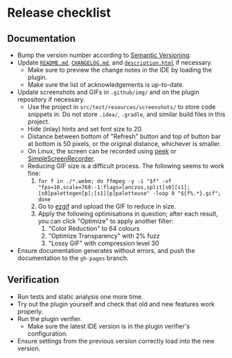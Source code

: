 # Release checklist
## Documentation
* Bump the version number according to [Semantic Versioning](https://semver.org/).
* Update [`README.md`](../README.md), [`CHANGELOG.md`](../CHANGELOG.md), and
  [`description.html`](../src/main/resources/META-INF/description.html) if necessary.
    * Make sure to preview the change notes in the IDE by loading the plugin.
    * Make sure the list of acknowledgements is up-to-date.
* Update screenshots and GIFs in `.github/img/` and on the plugin repository if necessary.
    * Use the project in `src/test/resources/screenshots/` to store code snippets in.
      Do not store `.idea/`, `.gradle`, and similar build files in this project.
    * Hide (inlay) hints and set font size to 20.
    * Distance between bottom of "Refresh" button and top of button bar at bottom is 50 pixels, or the original
      distance, whichever is smaller.
    * On Linux, the screen can be recorded using [peek](https://github.com/phw/peek) or
      [SimpleScreenRecorder](https://www.maartenbaert.be/simplescreenrecorder/).
    * Reducing GIF size is a difficult process.
      The following seems to work fine:
      1. `for f in ./*.webm; do ffmpeg -y -i "$f" -vf "fps=10,scale=768:-1:flags=lanczos,split[s0][s1];[s0]palettegen[p];[s1][p]paletteuse" -loop 0 "${f%.*}.gif"; done`
      2. Go to [ezgif](https://ezgif.com/optimize) and upload the GIF to reduce in size.
      3. Apply the following optimisations in question; after each result, you can click "Optimize" to apply another filter:
         1. "Color Reduction" to 64 colours
         2. "Optimize Transparency" with 2% fuzz
         3. "Lossy GIF" with compression level 30
* Ensure documentation generates without errors, and push the documentation to the `gh-pages` branch.

## Verification
* Run tests and static analysis one more time.
* Try out the plugin yourself and check that old and new features work properly.
* Run the plugin verifier.
    * Make sure the latest IDE version is in the plugin verifier's configuration.
* Ensure settings from the previous version correctly load into the new version.
